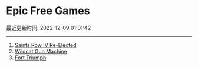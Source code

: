 # Epic Free Games

最近更新时间: 2022-12-09 01:01:42

--- 
1. [Saints Row IV Re-Elected](https://store.epicgames.com/en-US/p/saints-row-iv-re-elected) 
2. [Wildcat Gun Machine](https://store.epicgames.com/en-US/p/wildcat-gun-machine-c66c4e) 
3. [Fort Triumph](https://store.epicgames.com/en-US/p/fort-triumph) 
